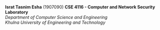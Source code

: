**Israt Tasnim Esha** (1907090)
**CSE 4116	- Computer and Network Security Laboratory**  
*Department of Computer Science and Engineering*  
*Khulna University of Engineering and Technology*
